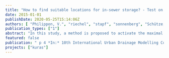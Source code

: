 ```yaml
---
title: "How to find suitable locations for in-sewer storage? - Test on a combined sewer catchment in Berlin"
date: 2015-01-01
publishDate: 2020-05-25T15:14:06Z
authors: [ "Philippon, V.", "riechel", "stapf", "sonnenberg", "Schütze, M.", "Pawlowsky-Reusing, E.", "rouault" ]
publication_types: ["1"]
abstract: "In this study, a method is proposed to activate the maximal in-sewer storage volume of a combined sewer system (CSS) with a limited number of flow regulators to reduce negative impacts of combined sewer overflows (CSO). Based on a detailed analysis of the CSS structure, it indicates suitable locations to install flow regulators. The method has been developed in the programming language R and tested on the Berlin’s biggest CSS. Flow regulators have been implemented in the CSS Infoworks model at the five most suitable locations found and tested for different rainfall conditions. It was found that significant additional in-sewer storage capacity can be activated (~50% of the already existing capacity) leading to CSO volume and pollutant load reductions up to 62% for a three-monthly rain event of 60 minutes duration."
featured: false
publication: " p 4 *In:* 10th International Urban Drainage Modelling Conference. Québec, Canada. 20-23 September 2015"
projects: ["kuras"]
---
```


